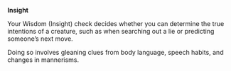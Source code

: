 __**Insight**__

Your Wisdom (Insight) check decides whether you can determine the true intentions of a creature, such as when searching out a lie or predicting someone’s next move. 

Doing so involves gleaning clues from body language, speech habits, and changes in mannerisms.